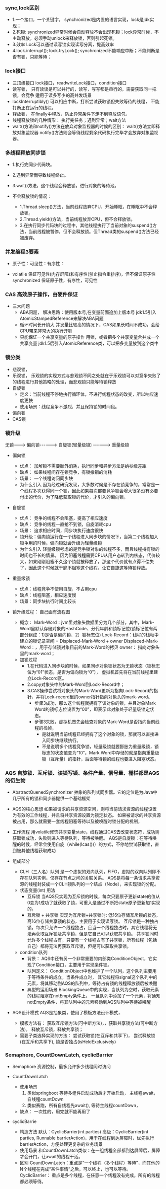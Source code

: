 ### sync,lock区别
- 1.一个接口，一个关键字，
    synchronized是内置的语言实现，lock是jdk实现；
- 2.死锁:
    synchronized异常时候会自动释放不会出现死锁；lock异常时候，不主动释放，必须手动unlock来释放锁，否则引起死锁。 
- 3.效率
     Lock可以通过读写锁实现读写分离，提高效率 
- 4.lock.interrupt(); lock.tryLock();
    synchronized不能响应中断；不能判断是否有锁，只能等待；
    
### lock接口
- 三顶级接口
    lock接口，readwriteLock接口，condition接口
- 读写锁，
    只有读读是可以并行的，读写，写写都是串行的，需要获取同一把锁，会竞争
    适用于读多写少的高并发场景
- lockInterruptibly()
    可以相应中断，打断尝试获取锁但失败等待的线程，
    不能打断正在运行的线程。
- 释放锁，
    在finally中释放，防止异常条件下走不到释放语句。
- 线程释放锁的几种情形：
    执行完任务；遇到异常；wait方法
- wait()方法和notify()方法在放弃对象监视器的时候的区别：
     wait()方法立即释放对象监视器
     notify()方法则会等待线程剩余代码执行完毕才会放弃对象监视器。
     
### 多线程释放同步锁
- 1.执行完同步代码块。
- 2.遇到异常而导致线程终止。
- 3.wait()方法，这个线程会释放锁，进行对象的等待池。

- 不会释放锁的情况：
    - 1.Thread.sleep()方法，当前线程放弃CPU，开始睡眠，在睡眠中不会释放锁。
    - 2.Thread.yield()方法，当前线程放弃CPU，但不会释放锁。
    - 3.在执行同步代码块的过程中，其他线程执行了当前对象的suspend()方法，当前线程被暂停，但不会释放锁。但Thread类的suspend()方法已经被废弃。


     
### 并发编程3要素
- 原子性：可见性：有序性：
     
- volatile 保证可见性(内存屏障)和有序性(禁止指令重排序)，但不保证原子性
  synchronized 保证原子性，有序性，可见性
       
### CAS  高效原子操作，由硬件保证
- 三大问题 
   - ABA问题，
       解决思路：使用版本号,在变量前面追加上版本号
       jdk1.5引入AtomicStampedReference来解决ABA问题
   - 循环时间长开销大
       并发量比较高的情况下，CAS如果长时间不成功，会给CPU带来非常大的执行开销
   - 只能保证一个共享变量的原子操作
      用锁，或者把多个共享变量合并成一个共享变量
      jdk1.5后引入AtomicReference类，可以把多变量放到这个类中
      
### 锁分类
- 悲观锁，
- 乐观锁，
   乐观锁的实现方式与悲观锁不同之处就在于乐观锁可以对竞争失败了的线程进行其他策略的处理，而悲观锁只能等待锁释放
- 自旋锁
    - 定义：当前线程不停地执行循环体，不进行线程状态的改变，所以响应速度更快
    - 使用场景：线程竞争不激烈，并且保持锁的时间段。   
- 偏向锁
- CAS锁

### 锁升级
无锁---> 偏向锁------> 自旋锁(轻量级锁) ------> 重量级锁
- 偏向锁
    - 优点： 加解锁不需要额外消耗，执行同步和异步方法是纳秒级差距
    - 缺点： 如果线程间存在锁竞争，有锁撤销的消耗
    - 场景： 一个线程访问同步块
    - 为什么引入
      因为经过研究发现，大多数时候是不存在锁竞争的，常常是一个线程多次获得同一个锁，因此如果每次都要竞争锁会增大很多没有必要付出的代价，为了降低获取锁的代价，才引入的偏向锁。
- 自旋锁
    - 优点： 竞争的线程不会阻塞，提高了相应速度
    - 缺点： 竞争的线程一直抢不到锁，自旋消耗cpu
    - 场景： 追求相应时间，同步块执行速度很快
    - 锁升级：偏向锁运行在一个线程进入同步块的情况下，当第二个线程加入锁争用的时候，偏向锁就会升级为轻量级锁
    - 为什么引入
       轻量级锁考虑的是竞争锁对象的线程不多，而且线程持有锁的时间也不长的情景。
       因为阻塞线程需要CPU从用户态转到内核态，代价较大，如果刚刚阻塞不久这个锁就被释放了，那这个代价就有点得不偿失了，因此这个时候就干脆不阻塞这个线程，让它自旋这等待锁释放。
- 重量级锁
    - 优点：线程竞争不使用自旋，不占用cpu
    - 缺点：线程阻塞，相应速度慢
    - 场景：同步块执行时间比较长

- 锁升级过程： 自己画有流程图
    - 概念：
       Mark-Word：jvm里对象头数据里分为几个部分，其中，Mark-Word里默认存储对象的HashCode、分代年龄和锁标记位(锁标记位有两部分组成：1)是否是偏向锁，2）锁标志位)
       Lock-Record：线程的栈帧中建立的锁记录空间 = Displaced-Mark-Word + owner
       Displaced-Mark-Word：，用于存储锁对象目前的Mark-Word的拷贝
       owner： 指向对象头里的mark-word；
    - 加锁过程
      - 1.在代码进入同步块的时候，如果同步对象锁状态为无锁状态（锁标志位为“01”状态，是否为偏向锁为“0”），
         虚拟机首先将在当前线程里建立Lock-Record区。
      - 2.copy对象头中的Mark-Word到Lock-Record中；
      - 3.CAS操作尝试将对象头的Mark-Word更新为指向Lock-Record的指针，并将Lock-record里的owner指针指向对象头的mark-word。
         - 步骤3成功，那么这个线程就拥有了该对象的锁，并且对象Mark Word的锁标志位设置为“00”，即表示此对象处于轻量级锁定状态。
         - 步骤3失败，虚拟机首先会检查对象的Mark-Word是否指向当前线程的栈帧，
           - 是就说明当前线程已经拥有了这个对象的锁，那就可以直接进入同步块继续执行。
           - 不是说明多个线程竞争锁，轻量级锁就要膨胀为重量级锁，锁标志的状态值变为“10”，Mark Word中存储的就是指向重量级锁（互斥量）的指针，后面等待锁的线程也要进入阻塞状态。 


### AQS  自旋锁、互斥锁、读锁写锁、条件产量、信号量、栅栏都是AQS的衍生物
- AbstractQuenedSynchronizer
    抽象的队列式同步器。它的定位是为Java中几乎所有的锁和同步器提供一个基础框架
- AQS的核心思想
    如果被请求的共享资源空闲，则将当前请求资源的线程设置为有效的工作线程，并且将共享资源设置为锁定状态。
    如果被请求的共享资源被占用，那么就需要一套线程阻塞等待以及被唤醒时锁分配的机制，
- 工作流程
    用volatile修饰共享变量state，线程通过CAS去改变状态符，成功则获取锁成功，失败则进入等待队列，等待被唤醒。
    AQS是自旋锁：在等待唤醒的时候，经常会使用自旋（while(!cas())）的方式，不停地尝试获取锁，直到被其他线程获取成功

- 组成部分
    - CLH（三人名）队列
        是一个虚拟的双向队列，FIFO，虚拟的双向队列即不存在队列实例，仅存在节点之间的关联关系。
        AQS是将每一条请求共享资源的线程封装成一个CLH锁队列的一个结点（Node），来实现锁的分配。
    - 状态变量(int) 用法
        - 互斥锁
          当AQS只实现为互斥锁的时候，每次只要原子更新state的值从0变为1成功了就获取了锁，可重入是通过不断把state原子更新加1实现的。
        - 互斥锁 + 共享锁
          实现为互斥锁+共享锁时: 低16位存储互斥锁的状态，高16位存储共享锁的状态，主要用于实现读写锁。
          互斥锁是一种独占锁，每次只允许一个线程独占，且当一个线程独占时，其它线程将无法再获取互斥锁及共享锁，但是它自己可以获取共享锁。
          共享锁同时允许多个线程占有，只要有一个线程占有了共享锁，所有线程（包括自己）都将无法再获取互斥锁，但是可以获取共享锁。
    - condition队列
        - 背景：
           AQS中还有另一个非常重要的内部类ConditionObject，它实现了Condition接口，主要用于实现条件锁。
        - 队列定义：
           ConditionObject中也维护了一个队列，这个队列主要用于等待条件的成立，当条件成立时，
           其它线程将signal这个队列中的元素，将其移动到AQS的队列中，等待占有锁的线程释放锁后被唤醒
        - 典型的运用场景
          BlockingQueue中的实现，当队列为空时，获取元素的线程阻塞在notEmpty条件上，
          一旦队列中添加了一个元素，将通知notEmpty条件，将其队列中的元素移动到AQS队列中等待被唤醒

- AQS设计模式    AQS是抽象类，使用了模板方法设计模式，
   - 模板方法有：
       获取互斥锁方法(可中断方法)，，获取共享锁方法(可中断方法)， 释放互斥锁，释放共享锁；
   - 需要子类选择实现的方法：
       尝试获取锁(在互斥和共享下)， 尝试释放锁(在互斥和共享下), 锁是否独占(isHeldExclusively)


###  Semaphore, CountDownLatch, cyclicBarrier
- Semaphore
    资源控制，最多允许多少线程同时访问
    
- CountDownLatch 
   - 使用场景
      1. 类似springboot 等待多组件启动成功后才开始启动， 主线程await，自线程countDown
      2. 类似赛跑，所有自线程先await(), 等待主线程countDown，
   - 缺点： 一次性的，用完就不能再用了
   
- cyclicBarrie
   - 构造方法
      默认：CyclicBarrier(int parties)
      高级：CyclicBarrier(int parties, Runnable barrierAction)，用于在线程到达屏障时，优先执行barrierAction，方便处理更复杂的业务场景
   - 使用场景
      和CountDownLatch类似：在一组线程全部都到达屏障后，屏障才会开门，让await的线程干活。
   - 区别
      CountDownLatch：重点是“一个线程（多个线程）等待”，而其他的N个线程在完成“某件事情”之后，可以终止，也可以等待。
      CyclicBarrier： 重点是多个线程，在任意一个线程没有完成，所有的线程都必须等待。












